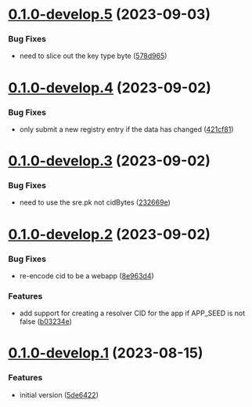 # [0.1.0-develop.5](https://git.lumeweb.com/LumeWeb/publish-webapp/compare/v0.1.0-develop.4...v0.1.0-develop.5) (2023-09-03)


### Bug Fixes

* need to slice out the key type byte ([578d965](https://git.lumeweb.com/LumeWeb/publish-webapp/commit/578d965550e3c381c9a92a2a61fee5b498353ee8))

# [0.1.0-develop.4](https://git.lumeweb.com/LumeWeb/publish-webapp/compare/v0.1.0-develop.3...v0.1.0-develop.4) (2023-09-02)


### Bug Fixes

* only submit a new registry entry if the data has changed ([421cf81](https://git.lumeweb.com/LumeWeb/publish-webapp/commit/421cf81f362455b607373097a4173eda5780f060))

# [0.1.0-develop.3](https://git.lumeweb.com/LumeWeb/publish-webapp/compare/v0.1.0-develop.2...v0.1.0-develop.3) (2023-09-02)


### Bug Fixes

* need to use the sre.pk not cidBytes ([232669e](https://git.lumeweb.com/LumeWeb/publish-webapp/commit/232669e7760a975017748f14d52b8f9a5cb13689))

# [0.1.0-develop.2](https://git.lumeweb.com/LumeWeb/publish-webapp/compare/v0.1.0-develop.1...v0.1.0-develop.2) (2023-09-02)


### Bug Fixes

* re-encode cid to be a webapp ([8e963d4](https://git.lumeweb.com/LumeWeb/publish-webapp/commit/8e963d4b0449dfcbeb55eae61c202cbfea5ffc9e))


### Features

* add support for creating a resolver CID for the app if APP_SEED is not false ([b03234e](https://git.lumeweb.com/LumeWeb/publish-webapp/commit/b03234e38e2bc8e1cd3cd21d8571fd809b768b5d))

# [0.1.0-develop.1](https://git.lumeweb.com/LumeWeb/publish-webapp/compare/v0.0.1...v0.1.0-develop.1) (2023-08-15)


### Features

* initial version ([5de6422](https://git.lumeweb.com/LumeWeb/publish-webapp/commit/5de6422a16ef9603c713951932019c8299436cb4))

